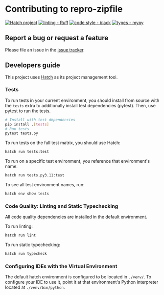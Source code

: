 # Contributing to repro-zipfile

[![Hatch project](https://img.shields.io/badge/%F0%9F%A5%9A-Hatch-4051b5.svg)](https://github.com/pypa/hatch) [![linting - Ruff](https://img.shields.io/endpoint?url=https://raw.githubusercontent.com/charliermarsh/ruff/main/assets/badge/v0.json)](https://github.com/charliermarsh/ruff) [![code style - black](https://img.shields.io/badge/code%20style-black-000000.svg)](https://github.com/psf/black) [![types - mypy](https://img.shields.io/badge/types-mypy-blue.svg)](https://github.com/python/mypy)

## Report a bug or request a feature

Please file an issue in the [issue tracker](https://github.com/drivendataorg/repro-zipfile/issues).

## Developers guide

This project uses [Hatch](https://github.com/pypa/hatch) as its project management tool.

### Tests

To run tests in your current environment, you should install from source with the `tests` extra to additionally install test dependencies (pytest). Then, use pytest to run the tests.

```bash
# Install with test dependencies
pip install .[tests]
# Run tests
pytest tests.py
```

To run tests on the full test matrix, you should use Hatch:

```bash
hatch run tests:test
```

To run on a specific test environment, you reference that environment's name:

```bash
hatch run tests.py3.11:test
```

To see all test environment names, run:

```bash
hatch env show tests
```

### Code Quality: Linting and Static Typechecking

All code quality dependencies are installed in the default environment.

To run linting:

```bash
hatch run lint
```

To run static typechecking:

```bash
hatch run typecheck
```

### Configuring IDEs with the Virtual Environment

The default hatch environment is configured to be located in `./venv/`. To configure your IDE to use it, point it at that environment's Python interpreter located at `./venv/bin/python`.
